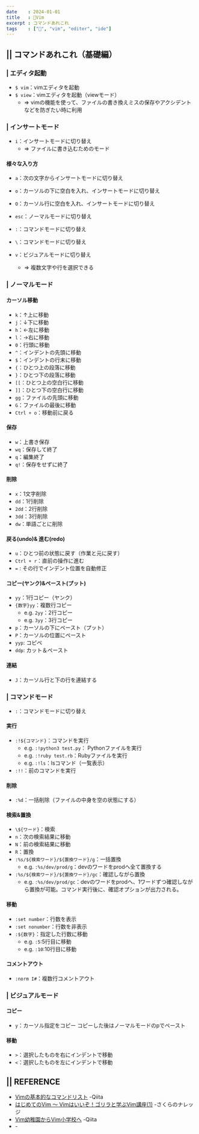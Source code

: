 ```yaml
---
date    : 2024-01-01
title   : 📗Vim 
excerpt : コマンドあれこれ
tags    : ["📗", "vim", "editer", "ide"]
---
```




## || コマンドあれこれ（基礎編）
### | エディタ起動
* `$ vim`：vimエディタを起動
* `$ view`：vimエディタを起動（viewモード）
    * => vimの機能を使って、ファイルの書き換えミスの保存やアクシデントなどを防ぎたい時に利用


### | インサートモード
* `i`：インサートモードに切り替え
    * => ファイルに書き込むためのモード

#### 様々な入り方
* `a`：次の文字からインサートモードに切り替え
* `o`：カーソルの下に空白を入れ、インサートモードに切り替え
* `O`：カーソル行に空白を入れ、インサートモードに切り替え


* `esc`：ノーマルモードに切り替え
* `:`：コマンドモードに切り替え
* `\`：コマンドモードに切り替え
* `v`：ビジュアルモードに切り替え
    * => 複数文字や行を選択できる


### | ノーマルモード
#### カーソル移動
* `k`：↑上に移動
* `j`：↓下に移動
* `h`：←左に移動
* `l`：→右に移動
* `0`：行頭に移動
* `^`：インデントの先頭に移動
* `$`：インデントの行末に移動
* `{`：ひとつ上の段落に移動
* `}`：ひとつ下の段落に移動
* `[[`：ひとつ上の空白行に移動
* `]]`：ひとつ下の空白行に移動
* `gg`：ファイルの先頭に移動
* `G`：ファイルの最後に移動
* `Ctrl + o`：移動前に戻る

#### 保存
* `w`：上書き保存
* `wq`：保存して終了
* `q`：編集終了
* `q!`：保存をせずに終了

#### 削除
* `x`：1文字削除
* `dd`：1行削除
* `2dd`：2行削除
* `3dd`：3行削除
* `dw`：単語ごとに削除

#### 戻る(undo)& 進む(redo)
* `u`：ひとつ前の状態に戻す（作業と元に戻す）
* `Ctrl + r`：直前の操作に進む
* `=` : その行でインデント位置を自動修正

#### コピー(ヤンク)&ペースト(プット)
* `yy`：1行コピー（ヤンク）
* `{数字}yy`：複数行コピー
    * e.g. `2yy`：2行コピー
    * e.g. `3yy`：3行コピー
* `p`：カーソルの下にペースト（プット）
* `P`：カーソルの位置にペースト
* `yyp`: コピペ
* `ddp`: カット＆ペースト

#### 連結
* `J`：カーソル行と下の行を連結する


### | コマンドモード
* `:`：コマンドモードに切り替え

#### 実行
* `:!${コマンド}`：コマンドを実行
    * e.g. `:!python3 test.py`： Pythonファイルを実行
    * e.g. `:!ruby test.rb`：Rubyファイルを実行
    * e.g. `:!ls`：lsコマンド（一覧表示）
* `:!!`：前のコマンドを実行

#### 削除
* `:%d`：一括削除（ファイルの中身を空の状態にする）

#### 検索&置換
* `\${ワード}`：検索
* `n`：次の検索結果に移動
* `N`：前の検索結果に移動
* `R`：置換
* `:%s/${検索ワード}/${置換ワード}/g`：一括置換
    * e.g. `:%s/dev/prod/g`：devのワードをprodへ全て置換する
* `:%s/${検索ワード}/${置換ワード}/gc`：確認しながら置換
    * e.g. `:%s/dev/prod/gc`：devのワードをprodへ、1ワードずつ確認しながら置換が可能。コマンド実行後に、確認オプションが出力される。

#### 移動
* `:set number`：行数を表示
* `:set nonumber`：行数を非表示
* `:${数字}`：指定した行数に移動
    * e.g. `:5`:5行目に移動
    * e.g. `:10`:10行目に移動

#### コメントアウト
* `:norm I#`：複数行コメントアウト


### | ビジュアルモード
#### コピー
* `y`：カーソル指定をコピー
    コピーした後はノーマルモードのpでペースト

#### 移動
* `>`：選択したものを右にインデントで移動
* `<`：選択したものを左にインデントで移動



## || REFERENCE
- [Vimの基本的なコマンドリスト](https://qiita.com/moko_Swallows/items/be918efda9cfebcbf6b6) -Qiita
- [はじめてのVim 〜 Vimはいいぞ！ゴリラと学ぶVim講座(1)](https://knowledge.sakura.ad.jp/21687/) -さくらのナレッジ
- [Vim幼稚園からVim小学校へ](https://qiita.com/hachi8833/items/7beeee825c11f7437f54) -Qiita 
- []() -
